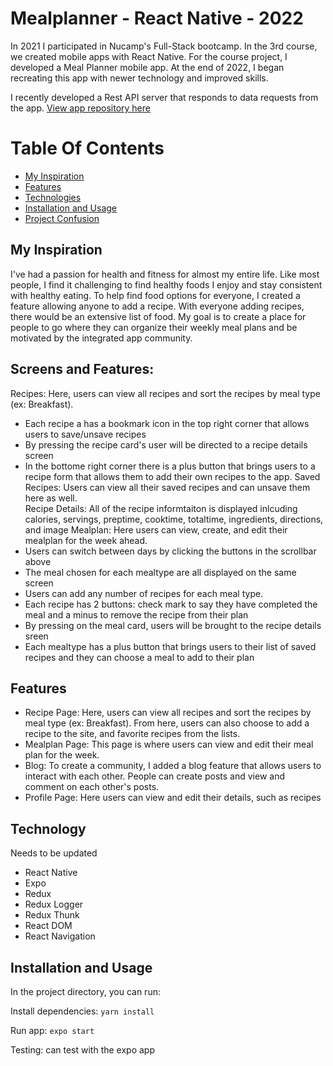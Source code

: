 # Mealplanner - React Native - 2022


In 2021 I participated in Nucamp's Full-Stack bootcamp. In the 3rd course, we created mobile apps with React Native. For the course project, I developed a Meal Planner mobile app. At the end of 2022, I began recreating this app with newer technology and improved skills. 

I recently developed a Rest API server that responds to data requests from the app. [View app repository here](https://github.com/madisonisfan/mealplanner_RN_2022_Server)

# Table Of Contents
- [My Inspiration](#my-inspiration)
- [Features](#features)
- [Technologies](#technologies)
- [Installation and Usage](#installation-and-usage)
- [Project Confusion](#project-confusion)


## My Inspiration
I've had a passion for health and fitness for almost my entire life. Like most people, I find it challenging to find healthy foods I enjoy and stay consistent with healthy eating. To help find food options for everyone, I created a feature allowing anyone to add a recipe. With everyone adding recipes, there would be an extensive list of food. My goal is to create a place for people to go where they can organize their weekly meal plans and be motivated by the integrated app community.

## Screens and Features: 
Recipes: Here, users can view all recipes and sort the recipes by meal type (ex: Breakfast). 
  - Each recipe a has a bookmark icon in the top right corner that allows users to save/unsave recipes
  - By pressing the recipe card's user will be directed to a recipe details screen
  - In the bottome right corner there is a plus button that brings users to a recipe form that allows them to add their own recipes to the app. 
Saved Recipes: Users can view all their saved recipes and can unsave them here as well.  
Recipe Details: All of the recipe informtaiton is displayed inlcuding calories, servings, preptime, cooktime, totaltime, ingredients, directions, and image
Mealplan: Here users can view, create, and edit their mealplan for the week ahead. 
  - Users can switch between days by clicking the buttons in the scrollbar above
  - The meal chosen for each mealtype are all displayed on the same screen
  - Users can add any number of recipes for each meal type. 
  - Each recipe has 2 buttons: check mark to say they have completed the meal and a minus to remove the recipe from their plan
  - By pressing on the meal card, users will be brought to the recipe details sreen
  - Each mealtype has a plus button that brings users to their list of saved recipes and they can choose a meal to add to their plan


## Features
- Recipe Page: Here, users can view all recipes and sort the recipes by meal type (ex: Breakfast). From here, users can also choose to add a recipe to the site, and favorite recipes from the lists. 
- Mealplan Page: This page is where users can view and edit their meal plan for the week. 
- Blog: To create a community, I added a blog feature that allows users to interact with each other. People can create posts and view and comment on each other's posts. 
- Profile Page: Here users can view and edit their details, such as recipes 


## Technology 
Needs to be updated
- React Native
- Expo
- Redux 
- Redux Logger
- Redux Thunk
- React DOM
- React Navigation


## Installation and Usage
In the project directory, you can run:

Install dependencies: `yarn install`

Run app: `expo start`

Testing: can test with the expo app
